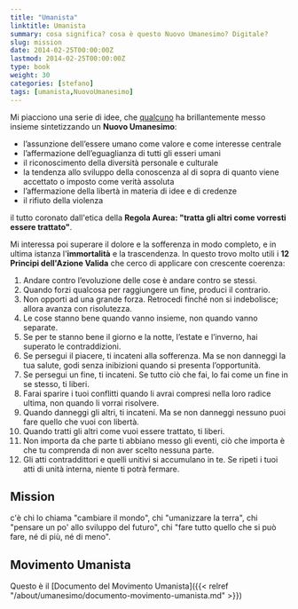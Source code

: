 ```yaml
---
title: "Umanista"
linktitle: Umanista
summary: cosa significa? cosa è questo Nuovo Umanesimo? Digitale?
slug: mission
date: 2014-02-25T00:00:00Z
lastmod: 2014-02-25T00:00:00Z
type: book
weight: 30
categories: [stefano]
tags: [umanista,NuovoUmanesimo]
---
```

Mi piacciono una serie di idee, che [qualcuno](http://www.silo.net) ha brillantemente messo insieme sintetizzando un **Nuovo Umanesimo**:

- l’assunzione dell’essere umano come valore e come interesse centrale
- l’affermazione dell’eguaglianza di tutti gli esseri umani
- il riconoscimento della diversità personale e culturale
- la tendenza allo sviluppo della conoscenza al di sopra di quanto viene accettato o imposto come verità assoluta
- l’affermazione della libertà in materia di idee e di credenze
- il rifiuto della violenza

il tutto coronato dall'etica della **Regola Aurea: "tratta gli altri come vorresti essere trattato"**.

Mi interessa poi superare il dolore e la sofferenza in modo completo, e in ultima istanza l'**immortalità** e la trascendenza. In questo trovo molto utili i **12 Principi dell'Azione Valida** che cerco di applicare con crescente coerenza:

1.  Andare contro l’evoluzione delle cose è andare contro se stessi.
2.  Quando forzi qualcosa per raggiungere un fine, produci il contrario.
3.  Non opporti ad una grande forza. Retrocedi finché non si indebolisce; allora avanza con risolutezza.
4.  Le cose stanno bene quando vanno insieme, non quando vanno separate.
5.  Se per te stanno bene il giorno e la notte, l’estate e l’inverno, hai superato le contraddizioni.
6.  Se persegui il piacere, ti incateni alla sofferenza. Ma se non danneggi la tua salute, godi senza inibizioni quando si presenta l’opportunità.
7.  Se persegui un fine, ti incateni. Se tutto ciò che fai, lo fai come un fine in se stesso, ti liberi.
8.  Farai sparire i tuoi conflitti quando li avrai compresi nella loro radice ultima, non quando li vorrai risolvere.
9.  Quando danneggi gli altri, ti incateni. Ma se non danneggi nessuno puoi fare quello che vuoi con libertà.
10. Quando tratti gli altri come vuoi essere trattato, ti liberi.
11. Non importa da che parte ti abbiano messo gli eventi, ciò che importa è che tu comprenda di non aver scelto nessuna parte.
12. Gli atti contraddittori e quelli unitivi si accumulano in te. Se ripeti i tuoi atti di unità interna, niente ti potrà fermare.
    
## Mission
c'è chi lo chiama "cambiare il mondo", chi "umanizzare la terra", chi "pensare un po' allo sviluppo del futuro", chi "fare tutto quello che si può fare, né di più, né di meno".

## Movimento Umanista
Questo è il [Documento del Movimento Umanista]({{< relref "/about/umanesimo/documento-movimento-umanista.md" >}})
